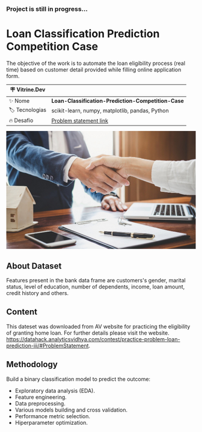 ### **Project is still in progress...**
# Loan Classification Prediction Competition Case
The objective of the work is to automate the loan eligibility process (real time) based on customer detail provided while filling online application form.

| :placard: Vitrine.Dev |     |
| -------------  | --- |
| :sparkles: Nome        | **Loan-Classification-Prediction-Competition-Case**
| :label: Tecnologias | scikit-learn, numpy, matplotlib, pandas, Python
| :fire: Desafio     | [Problem statement link](https://datahack.analyticsvidhya.com/contest/practice-problem-loan-prediction-iii/#ProblemStatement)


![](/loan.jpg#vitrinedev)

## About Dataset
Features present in the bank data frame are customers's gender, marital status, level of education, number of dependents, income, loan amount, credit history and others.

## Content
This dateset was downloaded from AV website for practicing the eligibility of granting home loan. For further details please visit the website.
https://datahack.analyticsvidhya.com/contest/practice-problem-loan-prediction-iii/#ProblemStatement.

## Methodology
Build a binary classification model to predict the outcome:
- Exploratory data analysis (EDA).
- Feature engineering.
- Data preprocessing.
- Various models building and cross validation.
- Performance metric selection.
- Hiperparameter optimization.

